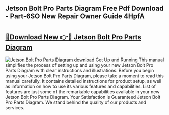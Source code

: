 ## Jetson Bolt Pro Parts Diagram Free Pdf Download - Part-6SO New Repair Owner Guide 4HpfA

# <h2><a href="http://dfpqlby.blite.top/?on=Jetson+Bolt+Pro+Parts+Diagram">🔗Download New 👉🔴 Jetson Bolt Pro Parts Diagram</a></h2>

[![Jetson Bolt Pro Parts Diagram download](https://i.imgur.com/lujVjoI.png)](http://dfpqlby.blite.top/?on=Jetson+Bolt+Pro+Parts+Diagram)
Get Up and Running This manual simplifies the process of setting up and using your new Jetson Bolt Pro Parts Diagram with clear instructions and illustrations. Before you begin using your Jetson Bolt Pro Parts Diagram, please take a moment to read this manual carefully. It contains detailed instructions for product setup, as well as information on how to use its various features and capabilities. List of features are just some of the remarkable capabilities available in your new Jetson Bolt Pro Parts Diagram. Your Satisfaction is Guaranteed Jetson Bolt Pro Parts Diagram. We stand behind the quality of our products and services.
